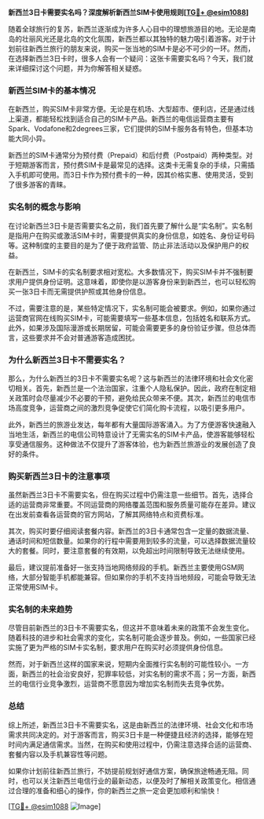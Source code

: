 **新西兰3日卡需要实名吗？深度解析新西兰SIM卡使用规则[[TG💪+ @esim1088](https://t.me/s/esim1088)]**

随着全球旅行的复苏，新西兰逐渐成为许多人心目中的理想旅游目的地。无论是南岛的壮丽风光还是北岛的文化氛围，新西兰都以其独特的魅力吸引着游客。对于计划前往新西兰旅行的朋友来说，购买一张当地的SIM卡是必不可少的一环。然而，在选择新西兰3日卡时，很多人会有一个疑问：这张卡需要实名吗？今天，我们就来详细探讨这个问题，并为你解答相关疑惑。

### 新西兰SIM卡的基本情况

在新西兰，购买SIM卡非常方便。无论是在机场、大型超市、便利店，还是通过线上渠道，都能轻松找到适合自己的SIM卡产品。新西兰的电信运营商主要有Spark、Vodafone和2degrees三家，它们提供的SIM卡服务各有特色，但基本功能大同小异。

新西兰的SIM卡通常分为预付费（Prepaid）和后付费（Postpaid）两种类型。对于短期游客而言，预付费SIM卡是最常见的选择。这类卡无需复杂的手续，只需插入手机即可使用。而3日卡作为预付费卡的一种，因其价格实惠、使用灵活，受到了很多游客的青睐。

### 实名制的概念与影响

在讨论新西兰3日卡是否需要实名之前，我们首先要了解什么是“实名制”。实名制是指用户在购买或激活SIM卡时，需要提供真实的身份信息，如姓名、身份证号码等。这种制度的主要目的是为了便于政府监管、防止非法活动以及保护用户的权益。

在新西兰，SIM卡的实名制要求相对宽松。大多数情况下，购买SIM卡并不强制要求用户提供身份证明。这意味着，即使你是以游客身份来到新西兰，也可以轻松购买一张3日卡而无需提供护照或其他身份信息。

不过，需要注意的是，某些特定情况下，实名制可能会被要求。例如，如果你通过运营商官网在线购买SIM卡，可能需要填写一些基本信息，包括姓名和联系方式。此外，如果涉及国际漫游或长期居留，可能会需要更多的身份验证步骤。但总体而言，这些要求并不会对普通游客造成困扰。

### 为什么新西兰3日卡不需要实名？

那么，为什么新西兰的3日卡不需要实名呢？这与新西兰的法律环境和社会文化密切相关。首先，新西兰是一个法治国家，注重个人隐私保护。因此，政府在制定相关政策时会尽量减少不必要的干预，避免给民众带来不便。其次，新西兰的电信市场高度竞争，运营商之间的激烈竞争促使它们简化购卡流程，以吸引更多用户。

此外，新西兰的旅游业发达，每年都有大量国际游客涌入。为了方便游客快速融入当地生活，新西兰的电信公司特意设计了无需实名的SIM卡产品，使游客能够轻松享受通信服务。这种做法不仅提升了游客体验，也为新西兰旅游业的发展创造了良好的条件。

### 购买新西兰3日卡的注意事项

虽然新西兰3日卡不需要实名，但在购买过程中仍需注意一些细节。首先，选择合适的运营商非常重要。不同运营商的网络覆盖范围和服务质量可能存在差异。建议在出发前查看各运营商的官方网站，了解其网络特点和资费标准。

其次，购买时要仔细阅读套餐内容。新西兰的3日卡通常包含一定量的数据流量、通话时间和短信数量。如果你的行程中需要用到较多的流量，可以选择数据流量较大的套餐。同时，要注意套餐的有效期，以免超出时间限制导致无法继续使用。

最后，建议提前准备好一张支持当地网络频段的手机。新西兰主要使用GSM网络，大部分智能手机都能兼容。但如果你的手机不支持当地频段，可能会导致无法正常使用SIM卡。

### 实名制的未来趋势

尽管目前新西兰的3日卡不需要实名，但这并不意味着未来的政策不会发生变化。随着科技的进步和社会需求的变化，实名制可能会逐步普及。例如，一些国家已经实施了更为严格的SIM卡实名制，要求用户在购买时必须提供身份信息。

然而，对于新西兰这样的国家来说，短期内全面推行实名制的可能性较小。一方面，新西兰的社会治安良好，犯罪率较低，对实名制的需求不高；另一方面，新西兰的电信行业竞争激烈，运营商不愿意因为增加实名制而失去竞争优势。

### 总结

综上所述，新西兰3日卡不需要实名，这是由新西兰的法律环境、社会文化和市场需求共同决定的。对于游客而言，购买3日卡是一种便捷且经济的选择，能够在短时间内满足通信需求。当然，在购买和使用过程中，仍需注意选择合适的运营商、套餐内容以及手机兼容性等问题。

如果你计划前往新西兰旅行，不妨提前规划好通信方案，确保旅途畅通无阻。同时，也可以关注新西兰电信行业的最新动态，以便及时了解相关政策变化。相信通过合理的准备和细心的操作，你的新西兰之旅一定会更加顺利和愉快！

[[TG💪+ @esim1088](https://t.me/s/esim1088) ![Image](https://i.postimg.cc/4NQfJmqS/Snipaste-2025-05-13-00-14-12.png)]